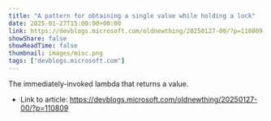 ```yaml
---
title: "A pattern for obtaining a single value while holding a lock"
date: 2025-01-27T15:00:00+00:00
link: https://devblogs.microsoft.com/oldnewthing/20250127-00/?p=110809
showShare: false
showReadTime: false
thumbnail: images/misc.png
tags: ["devblogs.microsoft.com"]
---
```

The immediately-invoked lambda that returns a value.

- Link to article: https://devblogs.microsoft.com/oldnewthing/20250127-00/?p=110809